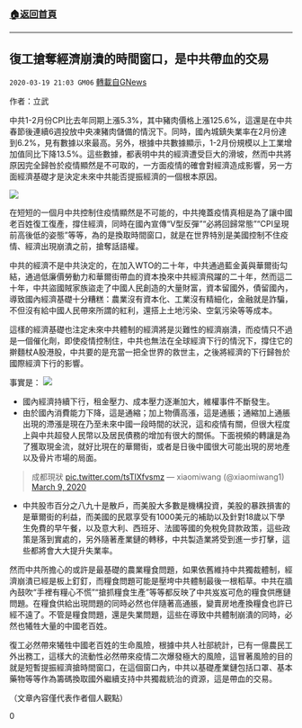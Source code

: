 ###  [:house:返回首頁](https://github.com/ourhimalayas/txt)
---

## 復工搶奪經濟崩潰的時間窗口，是中共帶血的交易
`2020-03-19 21:03 GM06` [轉載自GNews](https://gnews.org/zh-hant/145527/)

作者：立武

中共1-2月份CPI比去年同期上漲5.3%，其中豬肉價格上漲125.6%，這還是在中共春節後連續6週投放中央凍豬肉儲備的情況下。同時，國內城鎮失業率在2月份達到6.2%，見有數據以來最高。另外，根據中共數據顯示，1-2月份規模以上工業增加值同比下降13.5%。這些數據，都表明中共的經濟遭受巨大的滑坡，然而中共將原因完全歸咎於疫情顯然是不可取的，一方面疫情的確會對經濟造成影響，另一方面經濟基礎才是決定未來中共能否提振經濟的一個根本原因。

![](https://s3-ap-northeast-1.amazonaws.com/news.guo.offload.media/wp-content/uploads/2020/03/19205825/66.png)

在短短的一個月中共控制住疫情顯然是不可能的，中共掩蓋疫情真相是為了讓中國老百姓復工復產，撐住經濟，同時在國內宣傳“V型反彈”“必將回歸常態”“CPI呈現前高後低的姿態”等等，為的是換取時間窗口，就是在世界特別是美國控制不住疫情、經濟出現崩潰之前，搶奪話語權。

中共的經濟不是中共決定的，在加入WTO的二十年，中共通過藍金黃與華爾街勾結，通過低廉價勞動力和華爾街帶血的資本換來中共經濟飛躍的二十年，然而這二十年，中共盜國賊家族盜走了中國人民創造的大量財富，資本留國外，債留國內，導致國內經濟基礎十分糟糕：農業沒有資本化、工業沒有精細化，金融就是詐騙，不但沒有給中國人民帶來所謂的紅利，還搭上土地污染、空氣污染等等成本。

這樣的經濟基礎也注定未來中共體制的經濟將是災難性的經濟崩潰，而疫情只不過是一個催化劑，即使疫情控制住，中共也無法在全球經濟下行的情況下，撐住它的擀麵杖A股港股，中共要的是充當一把全世界的救世主，之後將經濟的下行歸咎於國際經濟下行的影響。

事實是：
![](https://s3-ap-northeast-1.amazonaws.com/news.guo.offload.media/wp-content/uploads/2020/03/19205933/8-17.png)
- 國內經濟持續下行，租金壓力、成本壓力逐漸加大，維權事件不斷發生。
- 由於國內消費能力下降，這是通縮；加上物價高漲，這是通脹；通縮加上通脹出現的滯漲是現在乃至未來中國一段時間的狀況，這和疫情有關，但很大程度上與中共超發人民幣以及居民債務的增加有很大的關係。下面視頻的轉讓是為了獲取現金流，就好比現在的華爾街，或者是日後中國很大可能出現的房地產以及骨片市場的局面。


> 成都現狀 [pic.twitter.com/tsTlXfvsmz](https://t.co/tsTlXfvsmz)
> — xiaomiwang (@xiaomiwang1) [March 9, 2020](https://twitter.com/xiaomiwang1/status/1237044365006180352?ref_src=twsrc%5Etfw)

- 中共股市百分之八九十是散戶，而美股大多數是機構投資，美股的暴跌損害的是華爾街的利益，而美國的民眾享受有1000美元的補助以及針對18歲以下學生免費的早午餐，以及意大利、西班牙、法國等國的免稅免貸款政策，這些政策是落到實處的，另外隨著產業鏈的轉移，中共製造業將受到進一步打擊，這些都將會大大提升失業率。


然而中共所擔心的或許是最基礎的農業糧食問題，如果依舊維持中共獨裁體制，經濟崩潰已經是板上釘釘，而糧食問題可能是壓垮中共體制最後一根稻草。中共在牆內鼓吹“手裡有糧心不慌”“搶抓糧食生產”等等都反映了中共岌岌可危的糧食供應鏈問題。在糧食供給出現問題的同時必然也伴隨著高通脹，變賣房地產換糧食也許已經不遠了。不管是糧食問題，還是失業問題，這些在導致中共體制崩潰的同時，必然也犧牲大量的中國老百姓。

復工必然帶來犧牲中國老百姓的生命風險，根據中共人社部統計，已有一億農民工外出務工，這樣大的流動性必然帶來疫情二次爆發極大的風險，這冒著風險的目的就是短暫提振經濟搶時間窗口，在這個窗口內，中共以基礎產業鏈包括口罩、基本藥物等等作為籌碼換取國外繼續支持中共獨裁統治的資源，這是帶血的交易。

（文章內容僅代表作者個人觀點）

0
